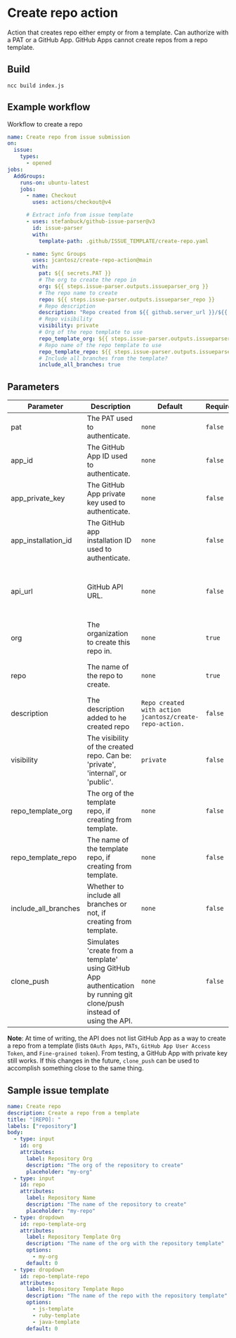 # Create repo action

Action that creates repo either empty or from a template. Can authorize with a PAT or a GitHub App. GitHub Apps cannot create repos from a repo template.

## Build

`ncc build index.js`

## Example workflow

Workflow to create a repo

```yaml create-repo.yaml
name: Create repo from issue submission
on:
  issue:
    types:
      - opened
jobs:
  AddGroups:
    runs-on: ubuntu-latest
    jobs:
      - name: Checkout
        uses: actions/checkout@v4

      # Extract info from issue template
      - uses: stefanbuck/github-issue-parser@v3
        id: issue-parser
        with:
          template-path: .github/ISSUE_TEMPLATE/create-repo.yaml

      - name: Sync Groups
        uses: jcantosz/create-repo-action@main
        with:
          pat: ${{ secrets.PAT }}
          # The org to create the repo in
          org: ${{ steps.issue-parser.outputs.issueparser_org }}
          # The repo name to create
          repo: ${{ steps.issue-parser.outputs.issueparser_repo }}
          # Repo description
          description: "Repo created from ${{ github.server_url }}/${{ github.repository }}/issues/${{ github.event.issue.number }}"
          # Repo visibility
          visibility: private
          # Org of the repo template to use
          repo_template_org: ${{ steps.issue-parser.outputs.issueparser_repo-template-org }}
          # Repo name of the repo template to use
          repo_template_repo: ${{ steps.issue-parser.outputs.issueparser_repo-template-repo }}
          # Include all branches from the template?
          include_all_branches: true
```

## Parameters

| Parameter            | Description                                                                                                            | Default                                                 | Required | Note                                                         |
| -------------------- | ---------------------------------------------------------------------------------------------------------------------- | ------------------------------------------------------- | -------- | ------------------------------------------------------------ |
| pat                  | The PAT used to authenticate.                                                                                          | `none`                                                  | `false`  |                                                              |
| app_id               | The GitHub App ID used to authenticate.                                                                                | `none`                                                  | `false`  |                                                              |
| app_private_key      | The GitHub App private key used to authenticate.                                                                       | `none`                                                  | `false`  |                                                              |
| app_installation_id  | The GitHub app installation ID used to authenticate.                                                                   | `none`                                                  | `false`  |                                                              |
| api_url              | GitHub API URL.                                                                                                        | `none`                                                  | `false`  | Change this if using GitHub Enterprise Server.               |
| org                  | The organization to create this repo in.                                                                               | `none`                                                  | `true`   |                                                              |
| repo                 | The name of the repo to create.                                                                                        | `none`                                                  | `true`   | Will fail if repo already exists                             |
| description          | The description added to he created repo                                                                               | `Repo created with action jcantosz/create-repo-action.` | `false`  |                                                              |
| visibility           | The visibility of the created repo. Can be: 'private', 'internal', or 'public'.                                        | `private`                                               | `false`  |                                                              |
| repo_template_org    | The org of the template repo, if creating from template.                                                               | `none`                                                  | `false`  |                                                              |
| repo_template_repo   | The name of the template repo, if creating from template.                                                              | `none`                                                  | `false`  |                                                              |
| include_all_branches | Whether to include all branches or not, if creating from template.                                                     | `none`                                                  | `false`  |                                                              |
| clone_push           | Simulates 'create from a template' using GitHub App authentication by running git clone/push instead of using the API. | `none`                                                  | `false`  | Will retain all commit history. Will not show linkage in UI. |

**Note**: At time of writing, the API does not list GitHub App as a way to create a repo from a template (lists `OAuth Apps`, `PATs`, `GitHub App User Access Token`, and `Fine-grained token`). From testing, a GitHub App with private key still works. If this changes in the future, `clone_push` can be used to accomplish something close to the same thing.

## Sample issue template

```yaml add_entra_group.yaml
name: Create repo
description: Create a repo from a template
title: "[REPO]: "
labels: ["repository"]
body:
  - type: input
    id: org
    attributes:
      label: Repository Org
      description: "The org of the repository to create"
      placeholder: "my-org"
  - type: input
    id: repo
    attributes:
      label: Repository Name
      description: "The name of the repository to create"
      placeholder: "my-repo"
  - type: dropdown
    id: repo-template-org
    attributes:
      label: Repository Template Org
      description: "The name of the org with the repository template"
      options:
        - my-org
      default: 0
  - type: dropdown
    id: repo-template-repo
    attributes:
      label: Repository Template Repo
      description: "The name of the repo with the repository template"
      options:
        - js-template
        - ruby-template
        - java-template
      default: 0
```
